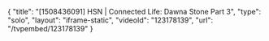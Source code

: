 {
    "title": "[1508436091] HSN | Connected Life: Dawna Stone Part 3",
    "type": "solo",
    "layout": "iframe-static",
    "videoId": "123178139",
    "url": "\/tvpembed\/123178139"
}